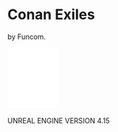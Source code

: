 # Conan Exiles

by Funcom.

![](../ue/2_create/2_editors/ue/img/ue-logo-white-01-100w.webp)

UNREAL ENGINE VERSION 4.15
